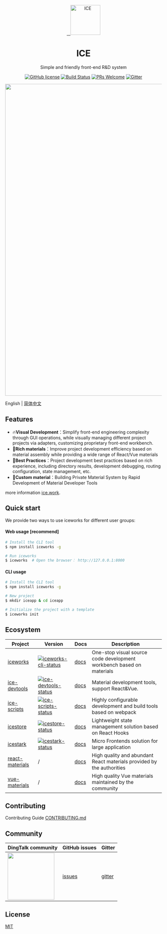 <p align="center">
  <a href="https://ice.work">
    <img alt="ICE" src="https://img.alicdn.com/tfs/TB1gOdQRCrqK1RjSZK9XXXyypXa-192-192.png" width="96">
  </a>
</p>

<h1 align="center">ICE</h1>

<div align="center">

Simple and friendly front-end R&D system

<a href="/LICENSE"><img src="https://img.shields.io/badge/license-MIT-blue.svg" alt="GitHub license" /></a>
<a href="https://travis-ci.org/alibaba/ice"><img src="https://travis-ci.org/alibaba/ice.svg?branch=master" alt="Build Status" /></a>
<a href="https://github.com/alibaba/ice/pulls"><img src="https://img.shields.io/badge/PRs-welcome-brightgreen.svg" alt="PRs Welcome" /></a>
<a href="https://gitter.im/alibaba/ice"><img src="https://badges.gitter.im/alibaba/ice.svg" alt="Gitter" /></a>

<div align="center">
  <img src="https://img.alicdn.com/tfs/TB12869ai_1gK0jSZFqXXcpaXXa-2898-1988.png" width="1000" />
</div>
</div>

English | [简体中文](./README.md)

## Features

- :fire:**Visual Development**：Simplify front-end engineering complexity through GUI operations, while visually managing different project projects via adapters, customizing proprietary front-end workbench.
- :100:**Rich materials**：Improve project development efficiency based on material assembly while providing a wide range of React/Vue materials
- :tophat:**Best Practices**：Project development best practices based on rich experience, including directory results, development debugging, routing configuration, state management, etc.
- :whale:**Custom material**：Building Private Material System by Rapid Development of Material Developer Tools

more information [ice.work](https://ice.work).

## Quick start

We provide two ways to use iceworks for different user groups:

#### Web usage [recommend]

```bash
# Install the CLI tool
$ npm install iceworks -g

# Run iceworks
$ iceworks  # Open the browser： http://127.0.0.1:8000
```

#### CLI usage

```bash
# Install the CLI tool
$ npm install iceworks -g

# New project
$ mkdir iceapp & cd iceapp

# Initialize the project with a template
$ iceworks init
```

## Ecosystem

|    Project         |    Version                                 |     Docs    |   Description       |
|----------------|-----------------------------------------|--------------|-----------|
| [iceworks]     | [![iceworks-cli-status]][iceworks-cli-package] | [docs][iceworks-docs] |One-stop visual source code development workbench based on materials|
| [ice-devtools] | [![ice-devtools-status]][ice-devtools-package] | [docs][ice-devtools-docs] |Material development tools, support React&Vue.|
| [ice-scripts] | [![ice-scripts-status]][ice-scripts-package] | [docs][ice-scripts-docs] |Highly configurable development and build tools based on webpack|
| [icestore] | [![icestore-status]][icestore-package] | [docs][icestore-docs] |Lightweight state management solution based on React Hooks|
| [icestark] | [![icestark-status]][icestark-package] | [docs][icestark-docs] |Micro Frontends solution for large application|
| [react-materials] | / | [docs][react-materials-docs] |High quality and abundant React materials provided by the authorities|
| [vue-materials] | / | [docs][vue-materials-docs] |High quality Vue materials maintained by the community|

[iceworks]: https://github.com/alibaba/ice
[ice-devtools]: https://github.com/ice-lab/ice-devtools
[ice-scripts]: https://github.com/ice-lab/ice-scripts
[icestore]: https://github.com/ice-lab/icestore
[icestark]: https://github.com/ice-lab/icestark
[react-materials]: https://github.com/ice-lab/react-materials
[vue-materials]: https://github.com/ice-lab/vue-materials

[iceworks-cli-status]: https://img.shields.io/npm/v/iceworks.svg
[ice-devtools-status]: https://img.shields.io/npm/v/ice-devtools.svg
[ice-scripts-status]: https://img.shields.io/npm/v/ice-scripts.svg
[icestore-status]: https://img.shields.io/npm/v/@ice/store.svg
[icestark-status]: https://img.shields.io/npm/v/@ice/stark.svg

[iceworks-cli-package]: https://npmjs.com/package/iceworks
[ice-devtools-package]: https://npmjs.com/package/ice-devtools
[ice-scripts-package]: https://npmjs.com/package/ice-scripts
[icestore-package]: https://npmjs.com/package/@ice/store
[icestark-package]: https://npmjs.com/package/@ice/stark

[vue-materials-docs]: https://ice.work/block?type=vue
[react-materials-docs]: https://ice.work/scaffold
[iceworks-docs]: https://ice.work/docs/iceworks/about
[ice-devtools-docs]: https://ice.work/docs/materials/about
[ice-scripts-docs]: https://ice.work/docs/cli/about
[icestark-docs]: https://ice.work/docs/icestark/guide/about
[icestore-docs]: https://github.com/ice-lab/icestore#icestore

## Contributing

Contributing Guide [CONTRIBUTING.md](/.github/CONTRIBUTING.md)

## Community

| DingTalk community                               | GitHub issues |  Gitter |
|-------------------------------------|--------------|---------|
|<img src="https://ice.alicdn.com/assets/images/qrcode.png" width="150" /> | [issues]     | [gitter]|

[issues]: https://github.com/alibaba/ice/issues
[gitter]: https://gitter.im/alibaba/ice

## License

[MIT](/LICENSE)

